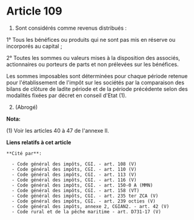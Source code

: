 # Article 109

1. Sont considérés comme revenus distribués :

1° Tous les bénéfices ou produits qui ne sont pas mis en réserve ou incorporés au capital ;

2° Toutes les sommes ou valeurs mises à la disposition des associés, actionnaires ou porteurs de parts et non prélevées sur
les bénéfices.

Les sommes imposables sont déterminées pour chaque période retenue pour l'établissement de l'impôt sur les sociétés par la
comparaison des bilans de clôture de ladite période et de la période précédente selon des modalités fixées par décret en
conseil d'Etat (1).

2. (Abrogé)

**Nota:**

(1) Voir les articles 40 à 47 de l'annexe II.

**Liens relatifs à cet article**

	**Cité par**:

	  - Code général des impôts, CGI. - art. 108 (V)
	  - Code général des impôts, CGI. - art. 110 (V)
	  - Code général des impôts, CGI. - art. 113 (V)
	  - Code général des impôts, CGI. - art. 116 (V)
	  - Code général des impôts, CGI. - art. 150-0 A (MMN)
	  - Code général des impôts, CGI. - art. 158 (VT)
	  - Code général des impôts, CGI. - art. 235 ter ZCA (V)
	  - Code général des impôts, CGI. - art. 239 octies (V)
	  - Code général des impôts, annexe 2, CGIAN2. - art. 42 (V)
	  - Code rural et de la pêche maritime - art. D731-17 (V)
